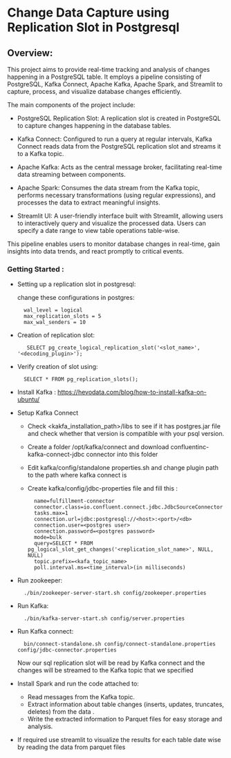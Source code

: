 # Change Data Capture using Replication Slot in Postgresql
## Overview:
This project aims to provide real-time tracking and analysis of changes happening in a PostgreSQL table. It employs a pipeline consisting of PostgreSQL, Kafka Connect, Apache Kafka, Apache Spark, and Streamlit to capture, process, and visualize database changes efficiently.

The main components of the project include:

- PostgreSQL Replication Slot: A replication slot is created in PostgreSQL to capture changes happening in the database tables.

- Kafka Connect: Configured to run a query at regular intervals, Kafka Connect reads data from the PostgreSQL replication slot and streams it to a Kafka topic.

- Apache Kafka: Acts as the central message broker, facilitating real-time data streaming between components.

- Apache Spark: Consumes the data stream from the Kafka topic, performs necessary transformations (using regular expressions), and processes the data to extract meaningful insights.

- Streamlit UI: A user-friendly interface built with Streamlit, allowing users to interactively query and visualize the processed data. Users can specify a date range to view table operations table-wise.

This pipeline enables users to monitor database changes in real-time, gain insights into data trends, and react promptly to critical events.


### Getting Started :

- Setting up a replication slot in postgresql:

    change these configurations in postgres:

        wal_level = logical
        max_replication_slots = 5
        max_wal_senders = 10

- Creation of replication slot:

         SELECT pg_create_logical_replication_slot('<slot_name>', '<decoding_plugin>');

- Verify creation of slot using:

        SELECT * FROM pg_replication_slots();

- Install Kafka :
      https://hevodata.com/blog/how-to-install-kafka-on-ubuntu/

- Setup Kafka Connect
    - Check <kakfa_installation_path>/libs to see if it has postgres.jar file and check whether that version is compatible with your psql version.
    - Create a folder /opt/kafka/connect and download confluentinc-kafka-connect-jdbc connector into this folder
    - Edit kafka/config/standalone properties.sh and change plugin path to the path where kafka connect is

    - Create kafka/config/jdbc-properties file and fill this :

            name=fulfillment-connector
            connector.class=io.confluent.connect.jdbc.JdbcSourceConnector
            tasks.max=1
            connection.url=jdbc:postgresql://<host>:<port>/<db>
            connection.user=<postgres user>
            connection.password=<postgres password>
            mode=bulk
            query=SELECT * FROM pg_logical_slot_get_changes('<replication_slot_name>', NULL, NULL)
            topic.prefix=<kafa_topic_name>
            poll.interval.ms=<time_interval>(in milliseconds)


- Run zookeeper:

        ./bin/zookeeper-server-start.sh config/zookeeper.properties

- Run Kafka:

        ./bin/kafka-server-start.sh config/server.properties



- Run Kafka connect:

        bin/connect-standalone.sh config/connect-standalone.properties config/jdbc-connector.properties


    Now our sql replication slot will be read by Kafka connect and the changes will be streamed to the Kafka topic that we specified


- Install Spark and run the code attached to: 
  - Read messages from the Kafka topic.
  - Extract information about table changes (inserts, updates, truncates, deletes) from the data .
  - Write the extracted information to Parquet files for easy storage and analysis.
- If required use streamlit to visualize the results for each table date wise by reading the data from parquet files


